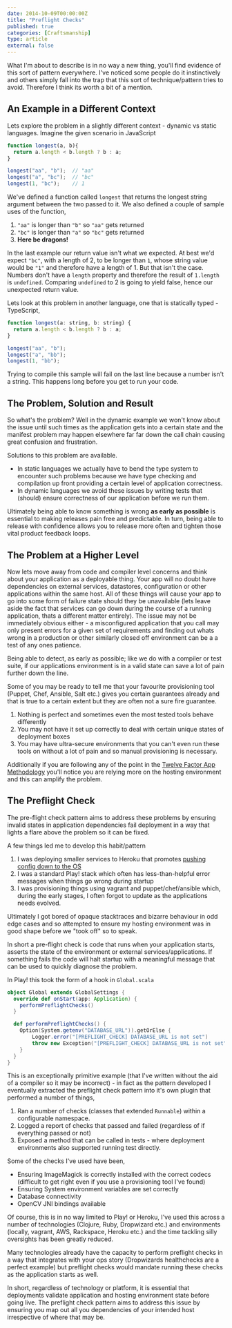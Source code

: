 ```yaml
---
date: 2014-10-09T00:00:00Z
title: "Preflight Checks"
published: true
categories: [Craftsmanship]
type: article
external: false
---
```


What I'm about to describe is in no way a new thing, you'll find evidence of this sort of pattern everywhere.  I've noticed some people do it instinctively and others simply fall into the trap that this sort of technique/pattern tries to avoid.  Therefore I think its worth a bit of a mention.

## An Example in a Different Context

Lets explore the problem in a slightly different context - dynamic vs static languages.  Imagine the given scenario in JavaScript

```javascript
function longest(a, b){
  return a.length < b.length ? b : a;
}

longest("aa", "b");  // "aa"
longest("a", "bc");  // "bc"
longest(1, "bc");    // 1
```

We've defined a function called `longest` that returns the longest string argument between the two passed to it.  We also defined a couple of sample uses of the function,

1. `"aa"` is longer than `"b"` so `"aa"` gets returned
2. `"bc"` is longer than `"a"` so `"bc"` gets returned
3. __Here be dragons!__

In the last example our return value isn't what we expected.  At best we'd expect `"bc"`, with a length of 2, to be longer than `1`, whose string value would be `"1"` and therefore have a length of 1.  But that isn't the case.  Numbers don't have a `length` property and therefore the result of `1.length` is `undefined`.  Comparing `undefined` to 2 is going to yield false, hence our unexpected return value.

Lets look at this problem in another language, one that is statically typed - TypeScript,

```javascript
function longest(a: string, b: string) {
  return a.length < b.length ? b : a;
}

longest("aa", "b");
longest("a", "bb");
longest(1, "bb");
```

Trying to compile this sample will fail on the last line because a number isn't a string.  This happens long before you get to run your code.

## The Problem, Solution and Result

So what's the problem?  Well in the dynamic example we won't know about the issue until such times as the application gets into a certain state and the manifest problem may happen elsewhere far far down the call chain causing great confusion and frustration.

Solutions to this problem are available.

- In static languages we actually have to bend the type system to encounter such problems because we have type checking and compilation up front providing a certain level of application correctness.
- In dynamic languages we avoid these issues by writing tests that (should) ensure correctness of our application before we run them.

Ultimately being able to know something is wrong __as early as possible__ is essential to making releases pain free and predictable.  In turn, being able to release with confidence allows you to release more often and tighten those vital product feedback loops.

## The Problem at a Higher Level

Now lets move away from code and compiler level concerns and think about your application as a deployable thing.  Your app will no doubt have dependencies on external services, datastores, configuration or other applications within the same host.  All of these things will cause your app to go into some form of failure state should they be unavailable (lets leave aside the fact that services can go down during the course of a running application, thats a different matter entirely).  The issue may not be immediately obvious either - a misconfigured application that you call may only present errors for a given set of requirements and finding out whats wrong in a production or other similarly closed off environment can be a a test of any ones patience.

Being able to detect, as early as possible; like we do with a compiler or test suite, if our applications environment is in a valid state can save a lot of pain further down the line.

Some of you may be ready to tell me that your favourite provisioning tool (Puppet, Chef, Ansible, Salt etc.) gives you certain guarantees already and that is true to a certain extent but they are often not a sure fire guarantee.

1. Nothing is perfect and sometimes even the most tested tools behave differently
2. You may not have it set up correctly to deal with certain unique states of deployment boxes
3. You may have ultra-secure environments that you can't even run these tools on without a lot of pain and so manual provisioning is necessary.

Additionally if you are following any of the point in the [Twelve Factor App Methodology](http://12factor.net/) you'll notice you are relying more on the hosting environment and this can amplify the problem.

## The Preflight Check

The pre-flight check pattern aims to address these problems by ensuring invalid states in application dependencies fail deployment in a way that lights a flare above the problem so it can be fixed.

A few things led me to develop this habit/pattern

1. I was deploying smaller services to Heroku that promotes [pushing config down to the OS](http://12factor.net/config)
2. I was a standard Play! stack which often has less-than-helpful error messages when things go wrong during startup
3. I was provisioning things using vagrant and puppet/chef/ansible which, during the early stages, I often forgot to update as the applications needs evolved.

Ultimately I got bored of opaque stacktraces and bizarre behaviour in odd edge cases and so attempted to ensure my hosting environment was in good shape before we "took off" so to speak.

In short a pre-flight check is code that runs when your application starts, asserts the state of the environment or external services/applications.  If something fails the code will halt startup with a meaningful message that can be used to quickly diagnose the problem.

In Play! this took the form of a hook in `Global.scala`

```scala
object Global extends GlobalSettings {
  override def onStart(app: Application) {
    performPreflightChecks()
  }

  def performPreflightChecks() {
    Option(System.getenv("DATABASE_URL")).getOrElse {
        Logger.error("[PREFLIGHT_CHECK] DATABASE_URL is not set")
        throw new Exception("[PREFLIGHT_CHECK] DATABASE_URL is not set")
    }
  }
}
```

This is an exceptionally primitive example (that I've written without the aid of a compiler so it may be incorrect) - in fact as the pattern developed I eventually extracted the preflight check pattern into it's own plugin that performed a number of things,

1. Ran a number of checks (classes that extended `Runnable`) within a configurable namespace.
2. Logged a report of checks that passed and failed (regardless of if everything passed or not)
3. Exposed a method that can be called in tests - where deployment environments also supported running test directly.

Some of the checks I've used have been,

- Ensuring ImageMagick is correctly installed with the correct codecs (difficult to get right even if you use a provisioning tool I've found)
- Ensuring System environment variables are set correctly
- Database connectivity
- OpenCV JNI bindings available

Of course, this is in no way limited to Play! or Heroku, I've used this across a number of technologies (Clojure, Ruby, Dropwizard etc.) and environments (locally, vagrant, AWS, Rackspace, Heroku etc.) and the time tackling silly oversights has been greatly reduced.

Many technologies already have the capacity to perform preflight checks in a way that integrates with your ops story (Dropwizards healthchecks are a perfect example) but preflight checks would mandate running these checks as the application starts as well.

In short, regardless of technology or platform, it is essential that deployments validate application and hosting environment state before going live.  The preflight check pattern aims to address this issue by ensuring you map out all you dependencies of your intended host irrespective of where that may be.
